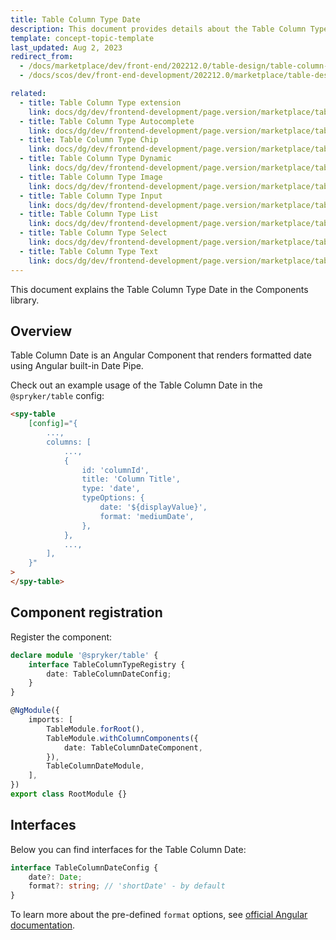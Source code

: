 ```yaml
---
title: Table Column Type Date
description: This document provides details about the Table Column Type Date in the Components Library.
template: concept-topic-template
last_updated: Aug 2, 2023
redirect_from:
  - /docs/marketplace/dev/front-end/202212.0/table-design/table-column-types/table-column-type-date.html
  - /docs/scos/dev/front-end-development/202212.0/marketplace/table-design/table-column-type-extension/table-column-type-date.html

related:
  - title: Table Column Type extension
    link: docs/dg/dev/frontend-development/page.version/marketplace/table-design/table-column-type-extension/table-column-type-extension.html
  - title: Table Column Type Autocomplete
    link: docs/dg/dev/frontend-development/page.version/marketplace/table-design/table-column-type-extension/table-column-type-autocomplete.html
  - title: Table Column Type Chip
    link: docs/dg/dev/frontend-development/page.version/marketplace/table-design/table-column-type-extension/table-column-type-chip.html
  - title: Table Column Type Dynamic
    link: docs/dg/dev/frontend-development/page.version/marketplace/table-design/table-column-type-extension/table-column-type-dynamic.html
  - title: Table Column Type Image
    link: docs/dg/dev/frontend-development/page.version/marketplace/table-design/table-column-type-extension/table-column-type-image.html
  - title: Table Column Type Input
    link: docs/dg/dev/frontend-development/page.version/marketplace/table-design/table-column-type-extension/table-column-type-input.html
  - title: Table Column Type List
    link: docs/dg/dev/frontend-development/page.version/marketplace/table-design/table-column-type-extension/table-column-type-list.html
  - title: Table Column Type Select
    link: docs/dg/dev/frontend-development/page.version/marketplace/table-design/table-column-type-extension/table-column-type-select.html
  - title: Table Column Type Text
    link: docs/dg/dev/frontend-development/page.version/marketplace/table-design/table-column-type-extension/table-column-type-text.html
---
```


This document explains the Table Column Type Date in the Components library.

## Overview

Table Column Date is an Angular Component that renders formatted date using Angular built-in Date Pipe.

Check out an example usage of the Table Column Date in the `@spryker/table` config:

```html
<spy-table
    [config]="{
        ...,
        columns: [
            ...,
            {
                id: 'columnId',
                title: 'Column Title',
                type: 'date',
                typeOptions: {
                    date: '${displayValue}',
                    format: 'mediumDate',
                },
            },
            ...,
        ],
    }"
>
</spy-table>
```

## Component registration

Register the component:

```ts
declare module '@spryker/table' {
    interface TableColumnTypeRegistry {
        date: TableColumnDateConfig;
    }
}

@NgModule({
    imports: [
        TableModule.forRoot(),
        TableModule.withColumnComponents({
            date: TableColumnDateComponent,
        }),
        TableColumnDateModule,
    ],
})
export class RootModule {}
```

## Interfaces

Below you can find interfaces for the Table Column Date:

```ts
interface TableColumnDateConfig {
    date?: Date;
    format?: string; // 'shortDate' - by default
}
```

To learn more about the pre-defined `format` options, see [official Angular documentation](https://angular.io/api/common/DatePipe#pre-defined-format-options).
